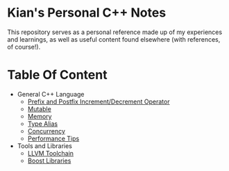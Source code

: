 # Kian's Personal C++ Notes
This repository serves as a personal reference made up of my experiences and learnings, as well as useful content found elsewhere (with references, of course!).

# Table Of Content
- General C++ Language
  - [Prefix and Postfix Increment/Decrement Operator](https://github.com/knejadfard/cppnotes/blob/master/incr_decr_op.md)
  - [Mutable](https://github.com/knejadfard/cppnotes/blob/master/mutable.md)
  - [Memory](https://github.com/knejadfard/cppnotes/blob/master/memory.md)
  - [Type Alias](https://github.com/knejadfard/cppnotes/blob/master/type_alias.md)
  - [Concurrency](https://github.com/knejadfard/cppnotes/blob/master/concurrency.md)
  - [Performance Tips](https://github.com/knejadfard/cppnotes/blob/master/performance_tips.md)
- Tools and Libraries
  - [LLVM Toolchain](https://github.com/knejadfard/cppnotes/blob/master/llvm_toolchain.md)
  - [Boost Libraries](https://github.com/knejadfard/cppnotes/blob/master/boost_libraries.md)
